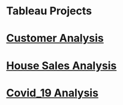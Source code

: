 # Tableau Projects
# [Customer Analysis](https://public.tableau.com/app/profile/md.nasir.ullah/viz/SalesAnalysis_17125824648560/Dashboard1)
# [House Sales Analysis](https://public.tableau.com/app/profile/md.nasir.ullah/viz/HouseSalesDashboard_17115771016090/HouseSales)
# [Covid_19 Analysis](https://public.tableau.com/app/profile/md.nasir.ullah/viz/CovidDashboardinTableau1_17115962343530/Covid_19Dashboard)
